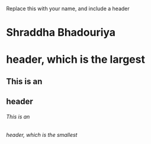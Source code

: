 Replace this with your name, and include a header
# Shraddha Bhadouriya <h1> header, which is the largest
## This is an <h2> header
###### This is an <h6> header, which is the smallest
